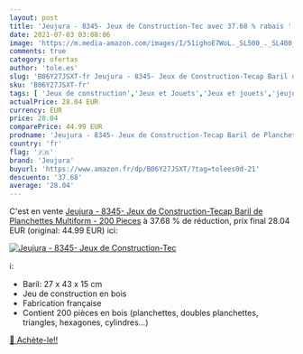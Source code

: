 ```yaml
---
layout: post
title: 'Jeujura - 8345- Jeux de Construction-Tec avec 37.68 % rabais '
date: 2021-07-03 03:08:06
image: 'https://m.media-amazon.com/images/I/51ighoE7WoL._SL500_._SL400_.jpg'
comments: true
category: ofertas
author: 'tole.es'
slug: 'B06Y27JSXT-fr Jeujura - 8345- Jeux de Construction-Tecap Baril de...'
sku: 'B06Y27JSXT-fr'
tags: [ 'Jeux de construction','Jeux et Jouets','Jeux et jouets','jeujura', ]
actualPrice: 28.04 EUR
currency: EUR
price: 28.04
comparePrice: 44.99 EUR
prodname: 'Jeujura - 8345- Jeux de Construction-Tecap Baril de Planchettes Multiform - 200 Pieces'
country: 'fr'
flag: '🇫🇷'
brand: 'Jeujura'
buyurl: 'https://www.amazon.fr/dp/B06Y27JSXT/?tag=tolees0d-21'
descuento: '37.68'
average: '28.04'
---
```


C'est en vente [Jeujura - 8345- Jeux de Construction-Tecap Baril de Planchettes Multiform - 200 Pieces](https://www.amazon.fr/dp/B06Y27JSXT/?tag=tolees0d-21)  à  37.68 % de réduction, prix final  28.04 EUR (original: 44.99 EUR) ici:

[![Jeujura - 8345- Jeux de Construction-Tec](https://m.media-amazon.com/images/I/51ighoE7WoL._SL500_._SL400_.jpg)](https://www.amazon.fr/dp/B06Y27JSXT/?tag=tolees0d-21)

ℹ️:

- Baril: 27 x 43 x 15 cm
- Jeu de construction en bois
- Fabrication française
- Contient 200 pièces en bois (planchettes, doubles planchettes, triangles, hexagones, cylindres…)

[🛒 Achète-le!!](https://www.amazon.fr/dp/B06Y27JSXT/?tag=tolees0d-21)
